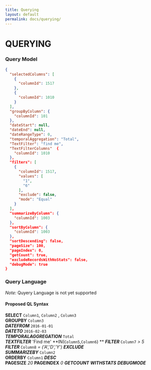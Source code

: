 ```yaml
---
title: Querying
layout: default 
permalink: docs/querying/
---
```


QUERYING
====


### Query Model
```json
{
  "selectedColumns": [
    {
      "columnId": 1517
    },
    {
      "columnId": 1010
    }
  ],
  "groupByColumn": {
    "columnId": 101
  },
  "dateStart": null,
  "dateEnd": null,
  "dateRangeType": 0,
  "temporalAggregation": "Total",
  "TextFilter": "find me",
  "TextFilterColumns"  {
    "columnId": 1010
  },
  "filters": [
    {
      "columnId": 1517,
      "values": [
        "1",
        "6"
      ],
      "exclude": false,
      "mode": "Equal"
    }
  ],
  "summarizeByColumn": {
    "columnId": 1003
  },
  "sortByColumn": {
    "columnId": 1003
  },
  "sortDescending": false,
  "pageSize": 100,
  "pageIndex": 0,
  "getCount": true,
  "excludeRecordsWithNoStats": false,
  "debugMode": true
}
```



### Query Language

*Note:* Quyery Language is not yet supported   

#### Proposed QL Syntax
>
**SELECT** `Column1`, `Column2` , `Column3`  
**GROUPBY** `Column3`  
**_DATEFROM_** `2016-01-01`  
**_DATETO_** `2016-02-03`  
**_TEMPORALAGGREGATION_** `Total`  
**_TEXTFILTER_** 'Find me'   **IN(`Column5`,`Column6`) **
**_FILTER_** `Column7` *> 5*  
**_FILTER_** `Column8` *= ('A','D','Y')*  **_EXCLUDE_**  
**_SUMMARIZEBY_** `Column2`  
**ORDERBY** `Column1` **_DESC_**  
**PAGESIZE** *20* **PAGEINDEX** *0* **_GETCOUNT_** **_WITHSTATS_** **_DEBUGMODE_**
